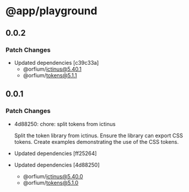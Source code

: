 # @app/playground

## 0.0.2

### Patch Changes

- Updated dependencies [c39c33a]
  - @orfium/ictinus@5.40.1
  - @orfium/tokens@5.1.1

## 0.0.1

### Patch Changes

- 4d88250: chore: split tokens from ictinus

  Split the token library from ictinus.
  Ensure the library can export CSS tokens.
  Create examples demonstrating the use of the CSS tokens.

- Updated dependencies [ff25264]
- Updated dependencies [4d88250]
  - @orfium/ictinus@5.40.0
  - @orfium/tokens@5.1.0
